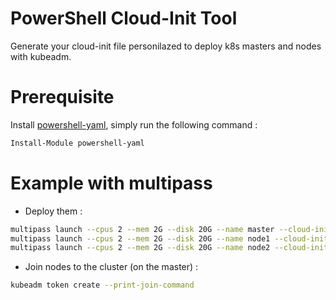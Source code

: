 # PowerShell Cloud-Init Tool
Generate your cloud-init file personilazed to deploy k8s masters and nodes with kubeadm. 

# Prerequisite

Install [powershell-yaml](https://github.com/cloudbase/powershell-yaml),  simply run the following command :
```PowerShell
Install-Module powershell-yaml
```

# Example with multipass

* Deploy them :
```bash
multipass launch --cpus 2 --mem 2G --disk 20G --name master --cloud-init cloud-init-master-cd.yaml
multipass launch --cpus 2 --mem 2G --disk 20G --name node1 --cloud-init cloud-init-nodes-cd.yaml
multipass launch --cpus 2 --mem 2G --disk 20G --name node2 --cloud-init cloud-init-nodes-cd.yaml
```

* Join nodes to the cluster (on the master) :
```bash
kubeadm token create --print-join-command
```
